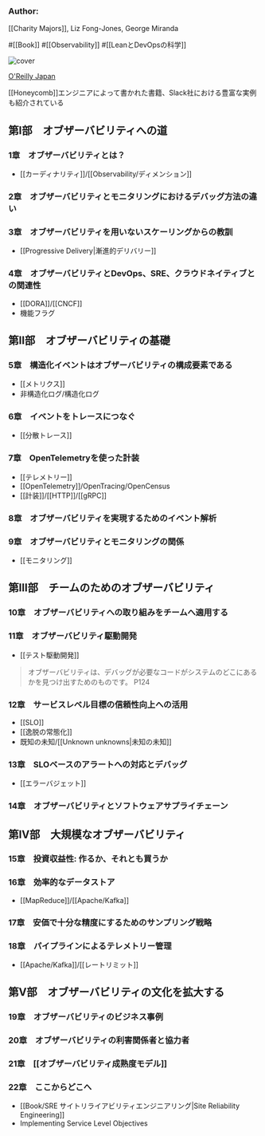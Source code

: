 ### Author:
[[Charity Majors]], Liz Fong-Jones, George Miranda

#[[Book]] #[[Observability]] #[[LeanとDevOpsの科学]]

![cover](https://www.oreilly.co.jp/books/images/picture_large978-4-8144-0012-6.jpeg)

[O'Reilly Japan](https://www.oreilly.co.jp/books/9784814400126/)

[[Honeycomb]]エンジニアによって書かれた書籍、Slack社における豊富な実例も紹介されている

## 第Ⅰ部　オブザーバビリティへの道
### 1章　オブザーバビリティとは？
- [[カーディナリティ]]/[[Observability/ディメンション]]
### 2章　オブザーバビリティとモニタリングにおけるデバッグ方法の違い 
### 3章　オブザーバビリティを用いないスケーリングからの教訓
- [[Progressive Delivery|漸進的デリバリー]]
### 4章　オブザーバビリティとDevOps、SRE、クラウドネイティブとの関連性
- [[DORA]]/[[CNCF]]
- 機能フラグ
## 第Ⅱ部　オブザーバビリティの基礎 
### 5章　構造化イベントはオブザーバビリティの構成要素である
- [[メトリクス]]
- 非構造化ログ/構造化ログ
### 6章　イベントをトレースにつなぐ
- [[分散トレース]]
### 7章　OpenTelemetryを使った計装
- [[テレメトリー]]
- [[OpenTelemetry]]/OpenTracing/OpenCensus
- [[計装]]/[[HTTP]]/[[gRPC]]
### 8章　オブザーバビリティを実現するためのイベント解析
### 9章　オブザーバビリティとモニタリングの関係
- [[モニタリング]]
## 第Ⅲ部　チームのためのオブザーバビリティ 
### 10章　オブザーバビリティへの取り組みをチームへ適用する
### 11章　オブザーバビリティ駆動開発
- [[テスト駆動開発]]
> オブザーバビリティは、デバッグが必要なコードがシステムのどこにあるかを見つけ出すためのものです。
P124
### 12章　サービスレベル目標の信頼性向上への活用
- [[SLO]]
- [[逸脱の常態化]]
- 既知の未知/[[Unknown unknowns|未知の未知]]
### 13章　SLOベースのアラートへの対応とデバッグ
- [[エラーバジェット]]
### 14章　オブザーバビリティとソフトウェアサプライチェーン
## 第Ⅳ部　大規模なオブザーバビリティ 
### 15章　投資収益性: 作るか、それとも買うか
### 16章　効率的なデータストア
- [[MapReduce]]/[[Apache/Kafka]]
### 17章　安価で十分な精度にするためのサンプリング戦略
### 18章　パイプラインによるテレメトリー管理
- [[Apache/Kafka]]/[[レートリミット]]
## 第Ⅴ部　オブザーバビリティの文化を拡大する 
### 19章　オブザーバビリティのビジネス事例
### 20章　オブザーバビリティの利害関係者と協力者
### 21章　[[オブザーバビリティ成熟度モデル]]
### 22章　ここからどこへ
- [[Book/SRE サイトリライアビリティエンジニアリング|Site Reliability Engineering]]
- Implementing Service Level Objectives